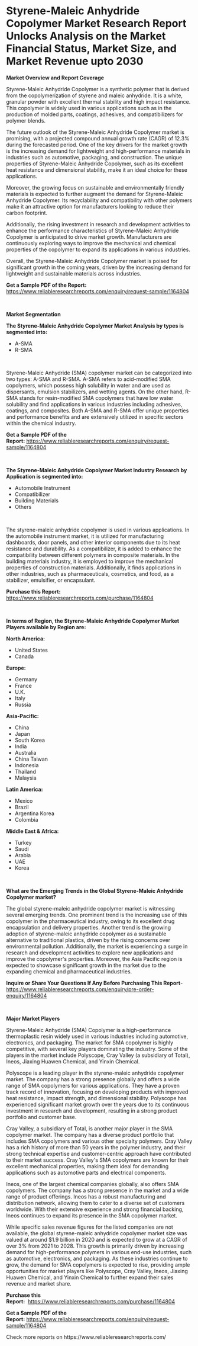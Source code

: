 <p><h1>Styrene-Maleic Anhydride Copolymer Market Research Report Unlocks Analysis on the Market Financial Status, Market Size, and Market Revenue upto 2030</h1></p><p><strong>Market Overview and Report Coverage</strong></p>
<p><p>Styrene-Maleic Anhydride Copolymer is a synthetic polymer that is derived from the copolymerization of styrene and maleic anhydride. It is a white, granular powder with excellent thermal stability and high impact resistance. This copolymer is widely used in various applications such as in the production of molded parts, coatings, adhesives, and compatibilizers for polymer blends.</p><p>The future outlook of the Styrene-Maleic Anhydride Copolymer market is promising, with a projected compound annual growth rate (CAGR) of 12.3% during the forecasted period. One of the key drivers for the market growth is the increasing demand for lightweight and high-performance materials in industries such as automotive, packaging, and construction. The unique properties of Styrene-Maleic Anhydride Copolymer, such as its excellent heat resistance and dimensional stability, make it an ideal choice for these applications.</p><p>Moreover, the growing focus on sustainable and environmentally friendly materials is expected to further augment the demand for Styrene-Maleic Anhydride Copolymer. Its recyclability and compatibility with other polymers make it an attractive option for manufacturers looking to reduce their carbon footprint.</p><p>Additionally, the rising investment in research and development activities to enhance the performance characteristics of Styrene-Maleic Anhydride Copolymer is anticipated to drive market growth. Manufacturers are continuously exploring ways to improve the mechanical and chemical properties of the copolymer to expand its applications in various industries.</p><p>Overall, the Styrene-Maleic Anhydride Copolymer market is poised for significant growth in the coming years, driven by the increasing demand for lightweight and sustainable materials across industries.</p></p>
<p><strong>Get a Sample PDF of the Report:</strong> <a href="https://www.reliableresearchreports.com/enquiry/request-sample/1164804">https://www.reliableresearchreports.com/enquiry/request-sample/1164804</a></p>
<p>&nbsp;</p>
<p><strong>Market Segmentation</strong></p>
<p><strong>The Styrene-Maleic Anhydride Copolymer Market Analysis by types is segmented into:</strong></p>
<p><ul><li>A-SMA</li><li>R-SMA</li></ul></p>
<p>&nbsp;</p>
<p><p>Styrene-Maleic Anhydride (SMA) copolymer market can be categorized into two types: A-SMA and R-SMA. A-SMA refers to acid-modified SMA copolymers, which possess high solubility in water and are used as dispersants, emulsion stabilizers, and wetting agents. On the other hand, R-SMA stands for resin-modified SMA copolymers that have low water solubility and find applications in various industries including adhesives, coatings, and composites. Both A-SMA and R-SMA offer unique properties and performance benefits and are extensively utilized in specific sectors within the chemical industry.</p></p>
<p><strong>Get a Sample PDF of the Report:</strong>&nbsp;<a href="https://www.reliableresearchreports.com/enquiry/request-sample/1164804">https://www.reliableresearchreports.com/enquiry/request-sample/1164804</a></p>
<p>&nbsp;</p>
<p><strong>The Styrene-Maleic Anhydride Copolymer Market Industry Research by Application is segmented into:</strong></p>
<p><ul><li>Automobile Instrument</li><li>Compatibilizer</li><li>Building Materials</li><li>Others</li></ul></p>
<p>&nbsp;</p>
<p><p>The styrene-maleic anhydride copolymer is used in various applications. In the automobile instrument market, it is utilized for manufacturing dashboards, door panels, and other interior components due to its heat resistance and durability. As a compatibilizer, it is added to enhance the compatibility between different polymers in composite materials. In the building materials industry, it is employed to improve the mechanical properties of construction materials. Additionally, it finds applications in other industries, such as pharmaceuticals, cosmetics, and food, as a stabilizer, emulsifier, or encapsulant.</p></p>
<p><strong>Purchase this Report:</strong>&nbsp; <a href="https://www.reliableresearchreports.com/purchase/1164804">https://www.reliableresearchreports.com/purchase/1164804</a></p>
<p>&nbsp;</p>
<p><strong>In terms of Region, the Styrene-Maleic Anhydride Copolymer Market Players available by Region are:</strong></p>
<p>
    <p> <strong> North America: </strong>
        <ul>
            <li>United States</li>
            <li>Canada</li>
        </ul>
        </p> 
    <p> <strong> Europe: </strong>
        <ul>
            <li>Germany</li>
            <li>France</li>
            <li>U.K.</li>
            <li>Italy</li>
            <li>Russia</li>
        </ul>
        </p> 
    <p> <strong> Asia-Pacific: </strong>
        <ul>
            <li>China</li>
            <li>Japan</li>
            <li>South Korea</li>
            <li>India</li>
            <li>Australia</li>
            <li>China Taiwan</li>
            <li>Indonesia</li>
            <li>Thailand</li>
            <li>Malaysia</li>
        </ul>
        </p> 
    <p> <strong> Latin America: </strong>
        <ul>
            <li>Mexico</li>
            <li>Brazil</li>
            <li>Argentina Korea</li>
            <li>Colombia</li>
        </ul>
        </p> 
    <p> <strong> Middle East & Africa: </strong>
        <ul>
            <li>Turkey</li>
            <li>Saudi</li>
            <li>Arabia</li>
            <li>UAE</li>
            <li>Korea</li>
        </ul>
    </p>
    </p>
<p>&nbsp;</p>
<p><strong>What are the Emerging Trends in the Global Styrene-Maleic Anhydride Copolymer market?</strong></p>
<p><p>The global styrene-maleic anhydride copolymer market is witnessing several emerging trends. One prominent trend is the increasing use of this copolymer in the pharmaceutical industry, owing to its excellent drug encapsulation and delivery properties. Another trend is the growing adoption of styrene-maleic anhydride copolymer as a sustainable alternative to traditional plastics, driven by the rising concerns over environmental pollution. Additionally, the market is experiencing a surge in research and development activities to explore new applications and improve the copolymer's properties. Moreover, the Asia Pacific region is expected to showcase significant growth in the market due to the expanding chemical and pharmaceutical industries.</p></p>
<p><strong>Inquire or Share Your Questions If Any Before Purchasing This Report</strong>- <a href="https://www.reliableresearchreports.com/enquiry/pre-order-enquiry/1164804">https://www.reliableresearchreports.com/enquiry/pre-order-enquiry/1164804</a></p>
<p>&nbsp;</p>
<p><strong>Major Market Players</strong></p>
<p><p>Styrene-Maleic Anhydride (SMA) Copolymer is a high-performance thermoplastic resin widely used in various industries including automotive, electronics, and packaging. The market for SMA copolymer is highly competitive, with several key players dominating the industry. Some of the players in the market include Polyscope, Cray Valley (a subsidiary of Total), Ineos, Jiaxing Huawen Chemical, and Yinxin Chemical.</p><p>Polyscope is a leading player in the styrene-maleic anhydride copolymer market. The company has a strong presence globally and offers a wide range of SMA copolymers for various applications. They have a proven track record of innovation, focusing on developing products with improved heat resistance, impact strength, and dimensional stability. Polyscope has experienced significant market growth over the years due to its continuous investment in research and development, resulting in a strong product portfolio and customer base.</p><p>Cray Valley, a subsidiary of Total, is another major player in the SMA copolymer market. The company has a diverse product portfolio that includes SMA copolymers and various other specialty polymers. Cray Valley has a rich history of more than 50 years in the polymer industry, and their strong technical expertise and customer-centric approach have contributed to their market success. Cray Valley's SMA copolymers are known for their excellent mechanical properties, making them ideal for demanding applications such as automotive parts and electrical components.</p><p>Ineos, one of the largest chemical companies globally, also offers SMA copolymers. The company has a strong presence in the market and a wide range of product offerings. Ineos has a robust manufacturing and distribution network, allowing them to cater to a diverse set of customers worldwide. With their extensive experience and strong financial backing, Ineos continues to expand its presence in the SMA copolymer market.</p><p>While specific sales revenue figures for the listed companies are not available, the global styrene-maleic anhydride copolymer market size was valued at around $1.9 billion in 2020 and is expected to grow at a CAGR of over 3% from 2021 to 2028. This growth is primarily driven by increasing demand for high-performance polymers in various end-use industries, such as automotive, electronics, and packaging. As these industries continue to grow, the demand for SMA copolymers is expected to rise, providing ample opportunities for market players like Polyscope, Cray Valley, Ineos, Jiaxing Huawen Chemical, and Yinxin Chemical to further expand their sales revenue and market share.</p></p>
<p><strong>Purchase this Report:</strong>&nbsp;&nbsp;<a href="https://www.reliableresearchreports.com/purchase/1164804">https://www.reliableresearchreports.com/purchase/1164804</a></p>
<p></p>
<p><strong>Get a Sample PDF of the Report:</strong>&nbsp;<a href="https://www.reliableresearchreports.com/enquiry/request-sample/1164804">https://www.reliableresearchreports.com/enquiry/request-sample/1164804</a></p>
<p>Check more reports on https://www.reliableresearchreports.com/</p>